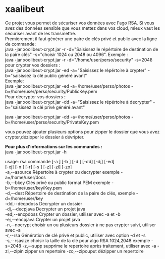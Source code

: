 # xaalibeut
Ce projet vous permet de sécuriser vos données avec l'ago RSA.
Si vous avez des données sensible que vous mettez dans vos cloud, mieux vaut les sécuriser avant de les transmettre.  
Premièrement il faut générer une paire de clés privé et public avec la ligne de commande:  
java -jar xoolibeut-crypt.jar -r -d="Saisissez le répértoire de destination de la paire clés" -s="choisir 1024 ou 2048 ou 4096".
Exemple :  
java -jar xoolibeut-crypt.jar -r -d="/home/user/perso/security" -s=2048  
pour crypter vos dossiers :  
java -jar xoolibeut-crypt.jar -ed -a="Saisissez le répértoire à crypter" -b="saisissez la clé public généré avant"   
Exemple:  
java -jar xoolibeut-crypt.jar -ed -a=/home/user/perso/photos -b=/home/user/perso/security/PublicKey.pem   
Pour décrypter vos dossiers :  
java -jar xoolibeut-crypt.jar -dd -a="Saisissez le répértoire à decrypter" -b="saisissez la clé privé généré avant"   

java -jar xoolibeut-crypt.jar -dd -a=/home/user/perso/photos -b=/home/user/perso/security/PrivateKey.pem   

vous pouvez ajouter plusieurs options pour zipper le dossier que vous avez crypter,dézipper  le dossier à dévripter.  

**Pour plus d'informations sur les commandes :**  
java -jar xoolibeut-crypt.jar -h

usage: rsa commande [-a <source>] [-b <key>] [-d <dest>] [-dd] [-dj] [-ed]  
       [-ej] [-n <nocrypt>] [-r] [-s <rsasize>] [-z] [-zi] [-zo]         
 -a,--asource <source>    Répertoire à crypter ou decrypter exemple -a=/home/user/docs  
 -b,--bkey <key>          Clés privé ou public format PEM exemple -b=/home/user/key/Key.pem  
 -d,--dest <dest>         Répertoire de destination de la paire de clés, exemple -d=/home/user/key  
 -dd,--decpdoss           Decrypter un dossier  
 -dj,--decpjava           Decrypter un projet java  
 -ed,--encpdoss           Crypter un dossier, utiliser avec -a   et -b  
 -ej,--encpjava           Crypter un projet java  
 -n,--nocrypt <nocrypt>   choisir un ou plusieurs dossier à ne pas crypter suivi, utiliser avec -a  
 -r,--rsa                 Génération de clé privé et public, utiliser avec option -d et -s  
 -s,--rsasize <rsasize>   choisir la taille de la clé pour algo RSA
                          1024,2048 exemple -s=2048
 -z,--supp                supprime le repertoire après traitement, utiliser avec -a
 -zi,--zipin              zipper un repertoire
 -zo,--zipouput           dézipper un repertoire



